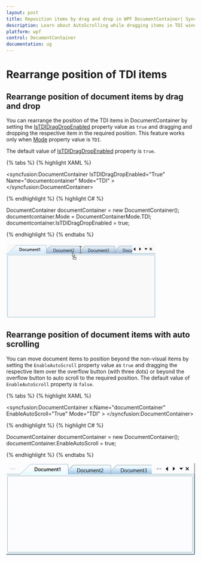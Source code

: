 ```yaml
---
layout: post
title: Reposition items by drag and drop in WPF DocumentContainer| Syncfusion
description: Learn about AutoScrolling while dragging items in TDI window support in Syncfusion WPF DocumentContainer control and more details.
platform: wpf
control: DocumentContainer
documentation: ug
---
```


# Rearrange position of TDI items 

## Rearrange position of document items by drag and drop

You can rearrange the position of the TDI items in DocumentContainer by setting the [IsTDIDragDropEnabled](https://help.syncfusion.com/cr/wpf/Syncfusion.Windows.Tools.Controls.DocumentContainer.html#Syncfusion_Windows_Tools_Controls_DocumentContainer_IsTDIDragDropEnabled) property value as `true` and dragging and dropping the respective item in the required position. This feature works only when [Mode](https://help.syncfusion.com/cr/wpf/Syncfusion.Windows.Tools.Controls.DocumentContainer.html#Syncfusion_Windows_Tools_Controls_DocumentContainer_Mode) property value is `TDI`.

The default value of [IsTDIDragDropEnabled](https://help.syncfusion.com/cr/wpf/Syncfusion.Windows.Tools.Controls.DocumentContainer.html#Syncfusion_Windows_Tools_Controls_DocumentContainer_IsTDIDragDropEnabled) property is `true`.

{% tabs %}
{% highlight XAML %}

<syncfusion:DocumentContainer IsTDIDragDropEnabled="True" Name="documentcontainer" Mode="TDI" >
    <Grid syncfusion:DockingManager.Header="Document1" syncfusion:DockingManager.State="Document"/>
    <Grid syncfusion:DockingManager.Header="Document2" syncfusion:DockingManager.State="Document"/>
    <Grid syncfusion:DockingManager.Header="Document3" syncfusion:DockingManager.State="Document"/>
    <Grid syncfusion:DockingManager.Header="Document4" syncfusion:DockingManager.State="Document"/>
    <Grid syncfusion:DockingManager.Header="Document5" syncfusion:DockingManager.State="Document"/>
</syncfusion:DocumentContainer>

{% endhighlight %}
{% highlight C# %}

DocumentContainer documentContainer = new DocumentContainer();
documentcontainer.Mode = DocumentContainerMode.TDI;
documentcontainer.IsTDIDragDropEnabled = true;

{% endhighlight %}
{% endtabs %}

![Document items are rearranged by drag and drop](AutoScroll-While-Dragging-Item-TDI-Window-images/IsTDIDragAndDropEnabled.png)

## Rearrange position of document items with auto scrolling
You can move document items to position beyond the non-visual items by setting the `EnableAutoScroll` property value as `true` and dragging the respective item over the overflow button (with three dots) or beyond the overflow button to auto scroll to the required position.
The default value of `EnableAutoScroll` property is `false`.

{% tabs %}
{% highlight XAML %}

<syncfusion:DocumentContainer x:Name="documentContainer" EnableAutoScroll="True" Mode="TDI" >
    <ContentControl x:Name="Content1" syncfusion:DockingManager.Header="Document1" />
    <ContentControl x:Name="Content2" syncfusion:DockingManager.Header="Document2" />
    <ContentControl x:Name="Content3" syncfusion:DockingManager.Header="Document3" />
    <ContentControl x:Name="Content4" syncfusion:DockingManager.Header="Document4" />
    <ContentControl x:Name="Content5" syncfusion:DockingManager.Header="Document5" />
</syncfusion:DocumentContainer>

{% endhighlight %}
{% highlight C# %}

DocumentContainer documentContainer = new DocumentContainer();
documentContainer.EnableAutoScroll = true;

{% endhighlight %}
{% endtabs %}

![Document items are rearranged by drag and drop with AutoScroll](AutoScroll-While-Dragging-Item-TDI-Window-images/EnableAutoScroll.gif)